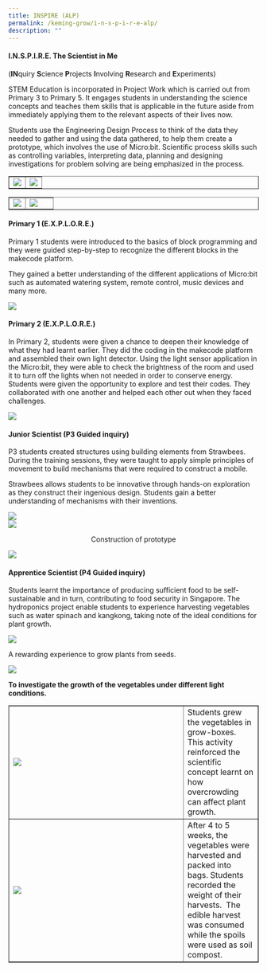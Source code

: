 ```yaml
---
title: INSPIRE (ALP)
permalink: /keming-grow/i-n-s-p-i-r-e-alp/
description: ""
---
```

<h4><strong>I.N.S.P.I.R.E. The Scientist in Me</strong></h4>
<p>(<strong>IN</strong>quiry&nbsp;<strong>S</strong>cience&nbsp;<strong>P</strong>rojects&nbsp;<strong>I</strong>nvolving&nbsp;<strong>R</strong>esearch and&nbsp;<strong>E</strong>xperiments)</p>
<p>STEM Education is incorporated in Project Work which is carried out from Primary 3 to Primary 5. It engages students in understanding the science concepts and teaches them skills that is applicable in the future aside from immediately applying them to the relevant aspects of their lives now.</p>
<p>Students use the Engineering Design Process to think of the data they needed to gather and using the data gathered, to help them create a prototype, which involves the use of Micro:bit. Scientific process skills such as controlling variables, interpreting data, planning and designing investigations for problem solving are being emphasized in the process.</p>
<table style="border-collapse: collapse; width: 100%;" border="1">
<tbody>
<tr>
<td style="width: 50%;"><img src="/images/alp1.jpeg"></td>
<td style="width: 50%;"><img src="/images/alp2.jpeg"></td>
</tr>
</tbody>
</table>
<table style="border-collapse: collapse; width: 100%;" border="1">
<tbody>
<tr>
<td style="width: 37%;"><img src="/images/alp3.jpeg"></td>
<td style="width: 63%;"><img src="/images/alp4.jpeg"></td>
</tr>
</tbody>
</table>
<h4><strong>Primary 1 (E.X.P.L.O.R.E.)</strong></h4>
<p>Primary 1 students were introduced to the basics of block programming and they were guided step-by-step to recognize the different blocks in the makecode platform.&nbsp;</p>
<p>They gained a better understanding of the different applications of Micro:bit such as automated watering system, remote control, music devices and many more.</p>
<img src="/images/alp5.png">
<h4><strong>Primary 2 (E.X.P.L.O.R.E.)</strong></h4>
<p>In Primary 2, students were given a chance to deepen their knowledge of what they had learnt earlier. They did the coding in the makecode platform and assembled their own light detector. Using the light sensor application in the Micro:bit, they were able to check the brightness of the room and used it to turn off the lights when not needed in order to conserve energy.<br />Students were given the opportunity to explore and test their codes. They collaborated with one another and helped each other out when they faced challenges.</p>
<img src="/images/alp6.png">
<h4><strong>Junior Scientist (P3 Guided inquiry)</strong></h4>
<p>P3 students created structures using building elements from Strawbees. During the training sessions, they were taught to apply simple principles of movement to build mechanisms that were required to construct a mobile.</p>
<p>Strawbees allows students to be innovative through hands-on exploration as they construct their ingenious design. Students gain a better understanding of mechanisms with their inventions.</p>
<img src="/images/alp7.png"><br>
<img src="/images/alp8.png">
<p style="text-align: center;">Construction of prototype</p>
<img src="/images/alp9.png">
<h4><strong>Apprentice Scientist (P4 Guided inquiry)</strong></h4>
<p>Students learnt the importance of producing sufficient food to be self-sustainable and in turn, contributing to food security in Singapore. The hydroponics project enable students to experience harvesting vegetables such as water spinach and kangkong, taking note of the ideal conditions for plant growth.</p>
<img src="/images/alp10.png">
<p>A rewarding experience to grow plants from seeds.</p>
<img src="/images/alp11.png">
<p><strong>To investigate the growth of the vegetables under different light conditions.</strong></p>
<table style="border-collapse: collapse; width: 100%;" border="1">
<tbody>
<tr>
<td style="width: 70%;"><img src="/images/alp12.png"></td>
<td style="width: 30%;">Students grew the vegetables in grow-boxes. This activity reinforced the scientific concept learnt on how overcrowding can affect plant growth.</td>
</tr>
<tr>
<td style="width: 70%;"><img src="/images/alp13.png"></td>
<td style="width: 30%;">After 4 to 5 weeks, the vegetables were harvested and packed into bags. Students recorded the weight of their harvests.&nbsp; The edible harvest was consumed while the spoils were used as soil compost.</td>
</tr>
</tbody>
</table>